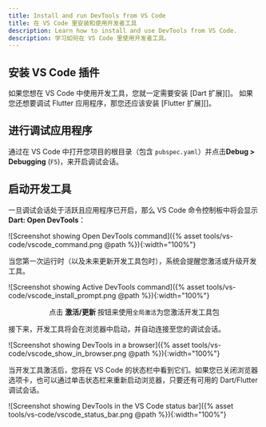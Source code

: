 ```yaml
---
title: Install and run DevTools from VS Code
title: 在 VS Code 里安装和使用开发者工具
description: Learn how to install and use DevTools from VS Code.
description: 学习如何在 VS Code 里使用开发者工具。
---
```


## 安装 VS Code 插件

如果您想在 VS Code 中使用开发工具，您就一定需要安装 [Dart 扩展][]。
如果您还想要调试 Flutter 应用程序，那您还应该安装 [Flutter 扩展][]。

## 进行调试应用程序

通过在 VS Code 中打开您项目的根目录（包含 `pubspec.yaml`）并点击**Debug > Debugging** (`F5`)，来开启调试会话。

## 启动开发工具

一旦调试会话处于活跃且应用程序已开启，那么 VS Code 命令控制板中将会显示**Dart: Open DevTools**：

![Screenshot showing Open DevTools command]({% asset tools/vs-code/vscode_command.png @path %}){:width="100%"}

当您第一次运行时（以及未来更新开发工具包时），系统会提醒您激活或升级开发工具。

![Screenshot showing Active DevTools command]({% asset tools/vs-code/vscode_install_prompt.png @path %}){:width="100%"}
<br><center>点击 <b>激活/更新</b> 按钮来使用<code>全局激活</code>为您激活开发工具包</center>

接下来，开发工具将会在浏览器中启动，并自动连接至您的调试会话。

![Screenshot showing DevTools in a browser]({% asset tools/vs-code/vscode_show_in_browser.png @path %}){:width="100%"}

当开发工具激活后，您将在 VS Code 的状态栏中看到它们。如果您已关闭浏览器选项卡，也可以通过单击状态栏来重新启动浏览器，只要还有可用的 Dart/Flutter 调试会话。

![Screenshot showing DevTools in the VS Code status bar]({% asset tools/vs-code/vscode_status_bar.png @path %}){:width="100%"}

[Dart extension]: https://marketplace.visualstudio.com/items?itemName=Dart-Code.dart-code
[Flutter extension]: https://marketplace.visualstudio.com/items?itemName=Dart-Code.flutter
